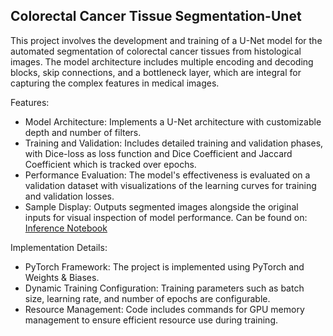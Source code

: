 ## Colorectal Cancer Tissue Segmentation-Unet

This project involves the development and training of a U-Net model for the automated segmentation of colorectal cancer tissues from histological images. The model architecture includes multiple encoding and decoding blocks, skip connections, and a bottleneck layer, which are integral for capturing the complex features in medical images.

Features:
- Model Architecture: Implements a U-Net architecture with customizable depth and number of filters.
- Training and Validation: Includes detailed training and validation phases, with Dice-loss as loss function and Dice Coefficient and Jaccard Coefficient which is tracked over epochs.
- Performance Evaluation: The model's effectiveness is evaluated on a validation dataset with visualizations of the learning curves for training and validation losses.
- Sample Display: Outputs segmented images alongside the original inputs for visual inspection of model performance. Can be found on: [Inference Notebook](https://www.kaggle.com/code/mahdiislam/colorectal-cancer-segmentation-unet-inference)

Implementation Details:
- PyTorch Framework: The project is implemented using PyTorch and Weights & Biases.
- Dynamic Training Configuration: Training parameters such as batch size, learning rate, and number of epochs are configurable.
- Resource Management: Code includes commands for GPU memory management to ensure efficient resource use during training.
